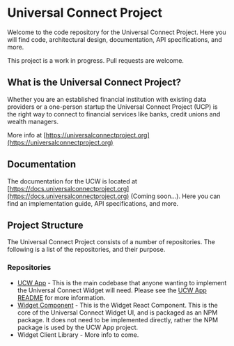 # Universal Connect Project

Welcome to the code repository for the Universal Connect Project. Here you will find code, architectural design, 
documentation, API specifications, and more. 

This project is a work in progress. Pull requests are welcome.

## What is the Universal Connect Project?

Whether you are an established financial institution with existing data providers or a one-person startup 
the Universal Connect Project (UCP) is the right way to connect to financial services like banks, credit unions and 
wealth managers.

More info at [https://universalconnectproject.org](https://universalconnectproject.org)

## Documentation

The documentation for the UCW is located at [https://docs.universalconnectproject.org](https://docs.universalconnectproject.org) (Coming soon...).
Here you can find an implementation guide, API specifications, and more.

## Project Structure

The Universal Connect Project consists of a number of repositories. The following is a list of the repositories, and 
their purpose.

### Repositories

- [UCW App](https://github.com/Universal-Connect-Project/ucw-app) - This is the main codebase that anyone wanting to 
    implement the Universal Connect Widget will need. Please see the [UCW App README](https://github.com/Universal-Connect-Project/ucw-app/blob/main/README.md) for more information. 
- [Widget Component](https://github.com/Universal-Connect-Project/universal-connect-widget-new) - This is the Widget React Component. This is the core of the Universal Connect Widget UI, and 
is packaged as an NPM package. It does not need to be implemented directly, rather the NPM package is used by the 
UCW App project.
- Widget Client Library - More info to come.




